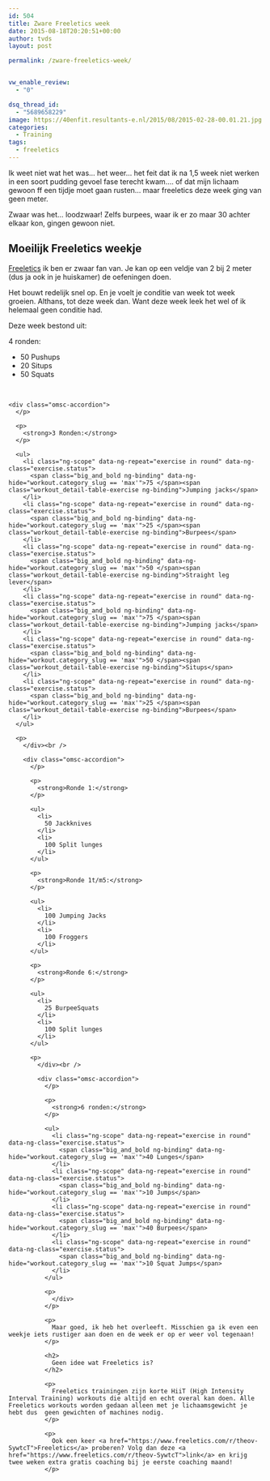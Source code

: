 ```yaml
---
id: 504
title: Zware Freeletics week
date: 2015-08-18T20:20:51+00:00
author: tvds
layout: post

permalink: /zware-freeletics-week/


vw_enable_review:
  - "0"

dsq_thread_id:
  - "5689658229"
image: https://40enfit.resultants-e.nl/2015/08/2015-02-28-00.01.21.jpg
categories:
  - Training
tags:
  - freeletics
---
```

Ik weet niet wat het was&#8230; het weer&#8230; het feit dat ik na 1,5 week niet werken in een soort pudding gevoel fase terecht kwam&#8230;. of dat mijn lichaam gewoon ff een tijdje moet gaan rusten&#8230; maar freeletics deze week ging van geen meter.

Zwaar was het&#8230; loodzwaar! Zelfs burpees, waar ik er zo maar 30 achter elkaar kon, gingen gewoon niet. <!--more-->

## Moeilijk Freeletics weekje

[Freeletics](https://www.freeletics.com/r/theov-SywtcT) ik ben er zwaar fan van. Je kan op een veldje van 2 bij 2 meter (dus ja ook in je huiskamer) de oefeningen doen.

Het bouwt redelijk snel op. En je voelt je conditie van week tot week groeien. Althans, tot deze week dan. Want deze week leek het wel of ik helemaal geen conditie had.

Deze week bestond uit:

<div class="omsc-accordion">
  <p>
    4 ronden:
  </p>
  
  <ul>
    <li>
      50 Pushups
    </li>
    <li>
      20 Situps
    </li>
    <li>
      50 Squats
    </li>
  </ul>
  
  <p>
    </div><br /> 
    
    <div class="omsc-accordion">
      </p> 
      
      <p>
        <strong>3 Ronden:</strong>
      </p>
      
      <ul>
        <li class="ng-scope" data-ng-repeat="exercise in round" data-ng-class="exercise.status">
          <span class="big_and_bold ng-binding" data-ng-hide="workout.category_slug == 'max'">75 </span><span class="workout_detail-table-exercise ng-binding">Jumping jacks</span>
        </li>
        <li class="ng-scope" data-ng-repeat="exercise in round" data-ng-class="exercise.status">
          <span class="big_and_bold ng-binding" data-ng-hide="workout.category_slug == 'max'">25 </span><span class="workout_detail-table-exercise ng-binding">Burpees</span>
        </li>
        <li class="ng-scope" data-ng-repeat="exercise in round" data-ng-class="exercise.status">
          <span class="big_and_bold ng-binding" data-ng-hide="workout.category_slug == 'max'">50 </span><span class="workout_detail-table-exercise ng-binding">Straight leg lever</span>
        </li>
        <li class="ng-scope" data-ng-repeat="exercise in round" data-ng-class="exercise.status">
          <span class="big_and_bold ng-binding" data-ng-hide="workout.category_slug == 'max'">75 </span><span class="workout_detail-table-exercise ng-binding">Jumping jacks</span>
        </li>
        <li class="ng-scope" data-ng-repeat="exercise in round" data-ng-class="exercise.status">
          <span class="big_and_bold ng-binding" data-ng-hide="workout.category_slug == 'max'">50 </span><span class="workout_detail-table-exercise ng-binding">Situps</span>
        </li>
        <li class="ng-scope" data-ng-repeat="exercise in round" data-ng-class="exercise.status">
          <span class="big_and_bold ng-binding" data-ng-hide="workout.category_slug == 'max'">25 </span><span class="workout_detail-table-exercise ng-binding">Burpees</span>
        </li>
      </ul>
      
      <p>
        </div><br /> 
        
        <div class="omsc-accordion">
          </p> 
          
          <p>
            <strong>Ronde 1:</strong>
          </p>
          
          <ul>
            <li>
              50 Jackknives
            </li>
            <li>
              100 Split lunges
            </li>
          </ul>
          
          <p>
            <strong>Ronde 1t/m5:</strong>
          </p>
          
          <ul>
            <li>
              100 Jumping Jacks
            </li>
            <li>
              100 Froggers
            </li>
          </ul>
          
          <p>
            <strong>Ronde 6:</strong>
          </p>
          
          <ul>
            <li>
              25 BurpeeSquats
            </li>
            <li>
              100 Split lunges
            </li>
          </ul>
          
          <p>
            </div><br /> 
            
            <div class="omsc-accordion">
              </p> 
              
              <p>
                <strong>6 ronden:</strong>
              </p>
              
              <ul>
                <li class="ng-scope" data-ng-repeat="exercise in round" data-ng-class="exercise.status">
                  <span class="big_and_bold ng-binding" data-ng-hide="workout.category_slug == 'max'">40 Lunges</span>
                </li>
                <li class="ng-scope" data-ng-repeat="exercise in round" data-ng-class="exercise.status">
                  <span class="big_and_bold ng-binding" data-ng-hide="workout.category_slug == 'max'">10 Jumps</span>
                </li>
                <li class="ng-scope" data-ng-repeat="exercise in round" data-ng-class="exercise.status">
                  <span class="big_and_bold ng-binding" data-ng-hide="workout.category_slug == 'max'">40 Burpees</span>
                </li>
                <li class="ng-scope" data-ng-repeat="exercise in round" data-ng-class="exercise.status">
                  <span class="big_and_bold ng-binding" data-ng-hide="workout.category_slug == 'max'">10 Squat Jumps</span>
                </li>
              </ul>
              
              <p>
                </div>
              </p>
              
              <p>
                Maar goed, ik heb het overleeft. Misschien ga ik even een weekje iets rustiger aan doen en de week er op er weer vol tegenaan!
              </p>
              
              <h2>
                Geen idee wat Freeletics is?
              </h2>
              
              <p>
                Freeletics trainingen zijn korte HiiT (High Intensity Interval Training) workouts die altijd en echt overal kan doen. Alle Freeletics workouts worden gedaan alleen met je lichaamsgewicht je hebt dus  geen gewichten of machines nodig.
              </p>
              
              <p>
                Ook een keer <a href="https://www.freeletics.com/r/theov-SywtcT">Freeletics</a> proberen? Volg dan deze <a href="https://www.freeletics.com/r/theov-SywtcT">link</a> en krijg twee weken extra gratis coaching bij je eerste coaching maand!
              </p>